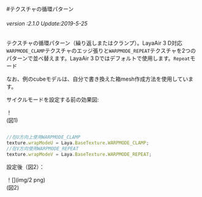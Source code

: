 #テクスチャの循環パターン

###### *version :2.1.0   Update:2019-5-25*

テクスチャの循環パターン（繰り返しまたはクランプ）。LayaAir 3 D対応`WARPMODE_CLAMP`テクスチャのエッジ張りと`WARPMODE_REPEAT`テクスチャを2つのパターンで並べ替えます。LayaAir 3 Dではデフォルトで使用します。`Repeat`モード

なお、例のcubeモデルは、自分で書き換えた箱mesh作成方法を使用しています。

サイクルモードを設定する前の効果図:

！[](img/1.png)<br/>(図1)


```typescript

//在U方向上使用WARPMODE_CLAMP
texture.wrapModeU = Laya.BaseTexture.WARPMODE_CLAMP;
//在V方向使用WARPMODE_REPEAT
texture.wrapModeV = Laya.BaseTexture.WARPMODE_REPEAT;
```


設定後（図2）：

！[](img/2 png)<br/>(図2)

